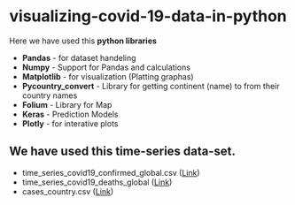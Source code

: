 # visualizing-covid-19-data-in-python

Here we have used this **python libraries**
- **Pandas** - for dataset handeling
- **Numpy** - Support for Pandas and calculations
- **Matplotlib** - for visualization (Platting graphas)
- **Pycountry_convert** - Library for getting continent (name) to from their country names
- **Folium** - Library for Map
- **Keras** - Prediction Models
- **Plotly** - for interative plots

## We have used this time-series data-set.
- time_series_covid19_confirmed_global.csv ([Link](https://raw.githubusercontent.com/CSSEGISandData/COVID-19/master/csse_covid_19_data/csse_covid_19_time_series/time_series_covid19_confirmed_global.csv))
- time_series_covid19_deaths_global ([Link](https://raw.githubusercontent.com/CSSEGISandData/COVID-19/master/csse_covid_19_data/csse_covid_19_time_series/time_series_covid19_deaths_global.csv))
- cases_country.csv ([Link]("https://raw.githubusercontent.com/CSSEGISandData/COVID-19/web-data/data/cases_country.csv"))
